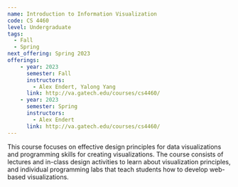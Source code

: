 ```yaml
---
name: Introduction to Information Visualization
code: CS 4460
level: Undergraduate
tags:
  - Fall
  - Spring
next_offering: Spring 2023
offerings:
    - year: 2023
      semester: Fall
      instructors: 
        - Alex Endert, Yalong Yang
      link: http://va.gatech.edu/courses/cs4460/
    - year: 2023
      semester: Spring
      instructors: 
        - Alex Endert
      link: http://va.gatech.edu/courses/cs4460/
---
```


This course focuses on effective design principles for data visualizations and programming skills for creating visualizations. The course consists of lectures and in-class design activities to learn about visualization principles, and individual programming labs that teach students how to develop web-based visualizations.
